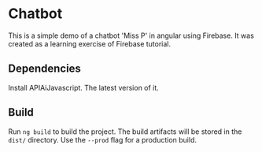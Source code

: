 # Chatbot

This is a simple demo of a chatbot 'Miss P' in angular using Firebase. It was created as  a learning exercise of Firebase tutorial.

## Dependencies
Install APIAiJavascript. The latest version of it.


## Build

Run `ng build` to build the project. The build artifacts will be stored in the `dist/` directory. Use the `--prod` flag for a production build.

